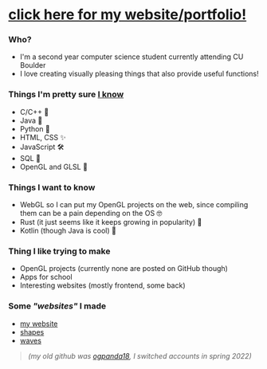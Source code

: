 <hl></hl>
# [click here for my website/portfolio!](https://ari-goldman.github.io/website-of-me/)
<hl></hl>

### Who?
- I'm a second year computer science student currently attending CU Boulder
- I love creating visually pleasing things that also provide useful functions!

### Things I'm pretty sure [I know](https://en.wikipedia.org/wiki/Dunning%E2%80%93Kruger_effect)
- C/C++ 🐀
- Java 🐧
- Python 🐍
- HTML, CSS ✨
- JavaScript 🛠️
- SQL 🫙
- OpenGL and GLSL 🎨

### Things I want to know
- WebGL so I can put my OpenGL projects on the web, since compiling them can be a pain depending on the OS 🤓
- Rust (it just seems like it keeps growing in popularity) 🦀
- Kotlin (though Java is cool) 🤔

### Thing I like trying to make
- OpenGL projects (currently none are posted on GitHub though)
- Apps for school
- Interesting websites (mostly frontend, some back)

### Some *"websites"* I made
- [my website](https://ari-goldman.github.io/website-of-me/) 
- [shapes](https://ari-goldman.github.io/splitting-shapes/)
- [waves](https://ari-goldman.github.io/ascii-functions/)

> *(my old github was [*ogpanda18*](https://github.com/ogpanda18), I switched accounts in spring 2022)*
